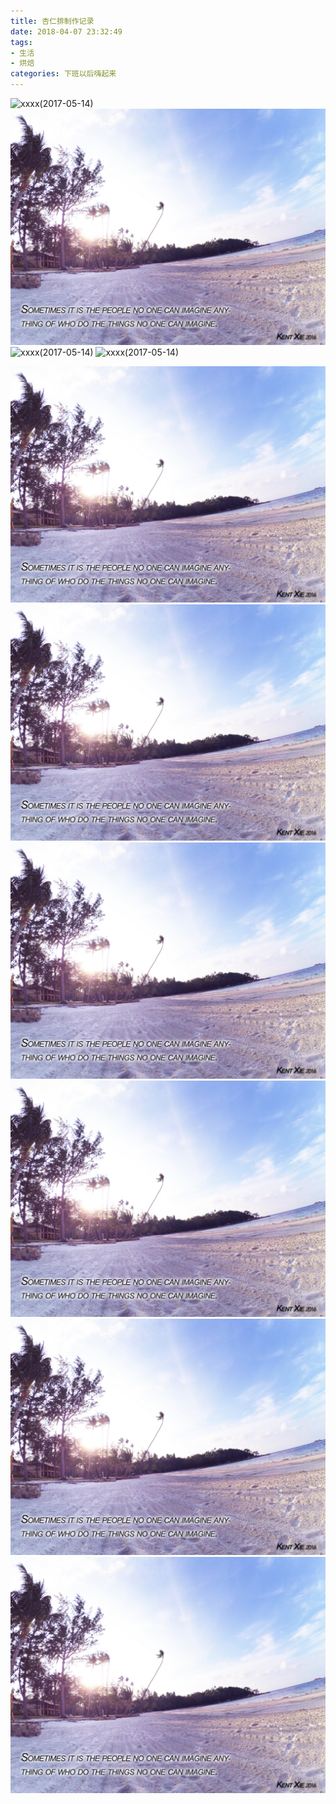 ```yaml
---
title: 杏仁排制作记录
date: 2018-04-07 23:32:49
tags:
- 生活
- 烘焙
categories: 下班以后嗨起来
---
```

<!--more-->
![xxxx(2017-05-14)](https://cdn.stocksnap.io/img-thumbs/960w/BUI8ASSJRG.jpg "test")
![xxxx(2017-05-14)](/pictures/Bintan%20Resort.jpg "Bintan Resort")
![xxxx(2017-05-14)](https://cdn.stocksnap.io/img-thumbs/960w/BUI8ASSJRG.jpg)
![xxxx(2017-05-14)](https://cdn.stocksnap.io/img-thumbs/960w/BUI8ASSJRG.jpg)




<div class="viceDiv_1"><img class="nofancybox" src='/pictures/Bintan%20Resort.jpg' alt="Bintan Resort"/></div><div class="viceDiv_1"><a href="https://kentspace.xyz/photo/test.html"><img class="nofancybox" src='/pictures/Bintan%20Resort.jpg' alt="Bintan Resort"/></a></div><div class="viceDiv_1"><a><img class="nofancybox" src='/pictures/Bintan%20Resort.jpg' alt="Bintan Resort"/></a></div>

<div class="viceDiv_1"><img class="nofancybox" src='/pictures/Bintan%20Resort.jpg' alt="Bintan Resort"/></div><div class="viceDiv_1"><a href="https://kentspace.xyz/photo/test.html"><img class="nofancybox" src='/pictures/Bintan%20Resort.jpg' alt="Bintan Resort"/></a></div><div class="viceDiv_1"><a><img class="nofancybox" src='/pictures/Bintan%20Resort.jpg' alt="Bintan Resort"/></a></div>